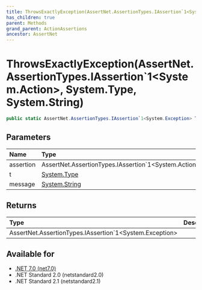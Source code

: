 ```yaml
---
title: ThrowsExactlyException(AssertNet.AssertionTypes.IAssertion`1<System.Action>, System.Type, System.String)
has_children: true
parent: Methods
grand_parent: ActionAssertions
ancestor: AssertNet
---
```

# ThrowsExactlyException(AssertNet.AssertionTypes.IAssertion`1&lt;System.Action&gt;, System.Type, System.String)

```csharp
public static AssertNet.AssertionTypes.IAssertion`1<System.Exception> ThrowsExactlyException(AssertNet.AssertionTypes.IAssertion`1<System.Action> assertion, System.Type t, System.String message);
```

## Parameters
| Name      | Type                                                                        | Description |
|:----------|:----------------------------------------------------------------------------|:------------|
| assertion | AssertNet.AssertionTypes.IAssertion`1<System.Action>                        |             |
| t         | [System.Type](https://learn.microsoft.com/en-us/dotnet/api/system.type)     |             |
| message   | [System.String](https://learn.microsoft.com/en-us/dotnet/api/system.string) |             |


## Returns
| Type                                                    | Description |
|:--------------------------------------------------------|:------------|
| AssertNet.AssertionTypes.IAssertion`1<System.Exception> |             |

## Available for
- [.NET 7.0 (net7.0)](https://versionsof.net/core/7.0/)
- .NET Standard 2.0 (netstandard2.0)
- .NET Standard 2.1 (netstandard2.1)
